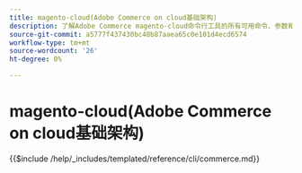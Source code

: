 ```yaml
---
title: magento-cloud(Adobe Commerce on cloud基础架构)
description: 了解Adobe Commerce magento-cloud命令行工具的所有可用命令、参数和选项。
source-git-commit: a5777f437430bc48b87aaea65c0e101d4ecd6574
workflow-type: tm+mt
source-wordcount: '26'
ht-degree: 0%

---
```



# magento-cloud(Adobe Commerce on cloud基础架构)

{{$include /help/_includes/templated/reference/cli/commerce.md}}
